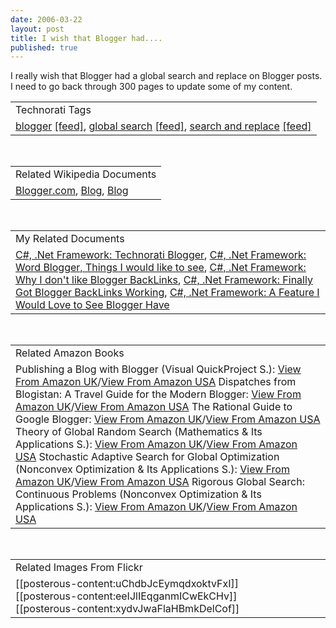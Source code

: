 ```yaml
---
date: 2006-03-22
layout: post
title: I wish that Blogger had....
published: true
---
```

I really wish that Blogger had a global search and replace on Blogger posts.  I need to go back through 300 pages to update some of my content.<p /><table class="TechnoratiHead TagHeader">
<tr><td>Technorati Tags</td></tr>
<tr class="Technorati"><td>
<a href="http://www.kinlan.co.uk/tag/blogger" class="Tag" rel="tag">blogger</a> <a href="http://feeds.technorati.com/feed/posts/tag/blogger" class="Tag">[feed]</a>, <a href="http://www.kinlan.co.uk/tag/global%20search" class="Tag" rel="tag">global search</a> <a href="http://feeds.technorati.com/feed/posts/tag/global%20search" class="Tag">[feed]</a>, <a href="http://www.kinlan.co.uk/tag/search%20and%20replace" class="Tag" rel="tag">search and replace</a> <a href="http://feeds.technorati.com/feed/posts/tag/search%20and%20replace" class="Tag">[feed]</a>
</td></tr>
</table><br /><table class="TechnoratiHead TagHeader">
<tr><td>Related Wikipedia Documents</td></tr>
<tr class="Technorati"><td>
<a href="http://en.wikipedia.org/wiki/Blogger" class="Tag" rel="tag">Blogger.com</a>, <a href="http://en.wikipedia.org/wiki/Blog" class="Tag" rel="tag">Blog</a>, <a href="http://en.wikipedia.org/wiki/Multi-blogger" class="Tag" rel="tag">Blog</a>
</td></tr>
</table><br /><table class="TechnoratiHead TagHeader">
<tr><td>My Related Documents</td></tr>
<tr class="Technorati"><td>
<a href="http://www.kinlan.co.uk/2005/09/technorati-blogger.html" class="Tag" rel="tag">C#, .Net Framework: Technorati Blogger</a>, <a href="http://www.kinlan.co.uk/2005/08/word-blogger-things-i-would-like-to.html" class="Tag" rel="tag">C#, .Net Framework: Word Blogger, Things I would like to see</a>, <a href="http://www.kinlan.co.uk/2005/10/why-i-dont-like-blogger-backlinks.html" class="Tag" rel="tag">C#, .Net Framework: Why I don't like Blogger BackLinks</a>, <a href="http://www.kinlan.co.uk/2005/10/finally-got-blogger-backlinks-working.html" class="Tag" rel="tag">C#, .Net Framework: Finally Got Blogger BackLinks Working</a>, <a href="http://www.kinlan.co.uk/2005/11/feature-i-would-love-to-see-blogger.html" class="Tag" rel="tag">C#, .Net Framework: A Feature I Would Love to See Blogger Have</a>
</td></tr>
</table><br /><table class="TechnoratiHead TagHeader">
<tr><td>Related Amazon Books</td></tr>
<tr class="Technorati"><td>Publishing a Blog with Blogger (Visual QuickProject S.): <a href="http://www.amazon.co.uk/exec/obidos/redirect?tag=cnetfra-21&amp;link_code=xm2&amp;camp=2025&amp;creative=165953&amp;path=http://www.amazon.co.uk/gp/redirect.html%253fASIN=0321321235%2526tag=cnetfra-21%2526lcode=xm2%2526cID=2025%2526ccmID=165953%2526location=/o/ASIN/0321321235%25253FSubscriptionId=0CM2PVF6VAHJQKW5G782" class="Tag" rel="tag">View From Amazon UK</a>/<a href="http://www.amazon.com/exec/obidos/redirect?tag=cnetfra-20&amp;link_code=xm2&amp;camp=2025&amp;creative=165953&amp;path=http://www.amazon.com/gp/redirect.html%253fASIN=0321321235%2526tag=cnetfra-20%2526lcode=xm2%2526cID=2025%2526ccmID=165953%2526location=/o/ASIN/0321321235%25253FSubscriptionId=0CM2PVF6VAHJQKW5G782" class="Tag" rel="tag">View From Amazon USA</a> Dispatches from Blogistan: A Travel Guide for the Modern Blogger: <a href="http://www.amazon.co.uk/exec/obidos/redirect?tag=cnetfra-21&amp;link_code=xm2&amp;camp=2025&amp;creative=165953&amp;path=http://www.amazon.co.uk/gp/redirect.html%253fASIN=0321395557%2526tag=cnetfra-21%2526lcode=xm2%2526cID=2025%2526ccmID=165953%2526location=/o/ASIN/0321395557%25253FSubscriptionId=0CM2PVF6VAHJQKW5G782" class="Tag" rel="tag">View From Amazon UK</a>/<a href="http://www.amazon.com/exec/obidos/redirect?tag=cnetfra-20&amp;link_code=xm2&amp;camp=2025&amp;creative=165953&amp;path=http://www.amazon.com/gp/redirect.html%253fASIN=0321395557%2526tag=cnetfra-20%2526lcode=xm2%2526cID=2025%2526ccmID=165953%2526location=/o/ASIN/0321395557%25253FSubscriptionId=0CM2PVF6VAHJQKW5G782" class="Tag" rel="tag">View From Amazon USA</a> The Rational Guide to Google Blogger: <a href="http://www.amazon.co.uk/exec/obidos/redirect?tag=cnetfra-21&amp;link_code=xm2&amp;camp=2025&amp;creative=165953&amp;path=http://www.amazon.co.uk/gp/redirect.html%253fASIN=0972688870%2526tag=cnetfra-21%2526lcode=xm2%2526cID=2025%2526ccmID=165953%2526location=/o/ASIN/0972688870%25253FSubscriptionId=0CM2PVF6VAHJQKW5G782" class="Tag" rel="tag">View From Amazon UK</a>/<a href="http://www.amazon.com/exec/obidos/redirect?tag=cnetfra-20&amp;link_code=xm2&amp;camp=2025&amp;creative=165953&amp;path=http://www.amazon.com/gp/redirect.html%253fASIN=0972688870%2526tag=cnetfra-20%2526lcode=xm2%2526cID=2025%2526ccmID=165953%2526location=/o/ASIN/0972688870%25253FSubscriptionId=0CM2PVF6VAHJQKW5G782" class="Tag" rel="tag">View From Amazon USA</a> Theory of Global Random Search (Mathematics &amp; Its Applications S.): <a href="http://www.amazon.co.uk/exec/obidos/redirect?tag=cnetfra-21&amp;link_code=xm2&amp;camp=2025&amp;creative=165953&amp;path=http://www.amazon.co.uk/gp/redirect.html%253fASIN=0792311221%2526tag=cnetfra-21%2526lcode=xm2%2526cID=2025%2526ccmID=165953%2526location=/o/ASIN/0792311221%25253FSubscriptionId=0CM2PVF6VAHJQKW5G782" class="Tag" rel="tag">View From Amazon UK</a>/<a href="http://www.amazon.com/exec/obidos/redirect?tag=cnetfra-20&amp;link_code=xm2&amp;camp=2025&amp;creative=165953&amp;path=http://www.amazon.com/gp/redirect.html%253fASIN=0792311221%2526tag=cnetfra-20%2526lcode=xm2%2526cID=2025%2526ccmID=165953%2526location=/o/ASIN/0792311221%25253FSubscriptionId=0CM2PVF6VAHJQKW5G782" class="Tag" rel="tag">View From Amazon USA</a> Stochastic Adaptive Search for Global Optimization (Nonconvex Optimization &amp; Its Applications S.): <a href="http://www.amazon.co.uk/exec/obidos/redirect?tag=cnetfra-21&amp;link_code=xm2&amp;camp=2025&amp;creative=165953&amp;path=http://www.amazon.co.uk/gp/redirect.html%253fASIN=140207526X%2526tag=cnetfra-21%2526lcode=xm2%2526cID=2025%2526ccmID=165953%2526location=/o/ASIN/140207526X%25253FSubscriptionId=0CM2PVF6VAHJQKW5G782" class="Tag" rel="tag">View From Amazon UK</a>/<a href="http://www.amazon.com/exec/obidos/redirect?tag=cnetfra-20&amp;link_code=xm2&amp;camp=2025&amp;creative=165953&amp;path=http://www.amazon.com/gp/redirect.html%253fASIN=140207526X%2526tag=cnetfra-20%2526lcode=xm2%2526cID=2025%2526ccmID=165953%2526location=/o/ASIN/140207526X%25253FSubscriptionId=0CM2PVF6VAHJQKW5G782" class="Tag" rel="tag">View From Amazon USA</a> Rigorous Global Search: Continuous Problems (Nonconvex Optimization &amp; Its Applications S.): <a href="http://www.amazon.co.uk/exec/obidos/redirect?tag=cnetfra-21&amp;link_code=xm2&amp;camp=2025&amp;creative=165953&amp;path=http://www.amazon.co.uk/gp/redirect.html%253fASIN=0792342380%2526tag=cnetfra-21%2526lcode=xm2%2526cID=2025%2526ccmID=165953%2526location=/o/ASIN/0792342380%25253FSubscriptionId=0CM2PVF6VAHJQKW5G782" class="Tag" rel="tag">View From Amazon UK</a>/<a href="http://www.amazon.com/exec/obidos/redirect?tag=cnetfra-20&amp;link_code=xm2&amp;camp=2025&amp;creative=165953&amp;path=http://www.amazon.com/gp/redirect.html%253fASIN=0792342380%2526tag=cnetfra-20%2526lcode=xm2%2526cID=2025%2526ccmID=165953%2526location=/o/ASIN/0792342380%25253FSubscriptionId=0CM2PVF6VAHJQKW5G782" class="Tag" rel="tag">View From Amazon USA</a>
</td></tr>
</table><br /><table class="TechnoratiHead TagHeader">
<tr><td>Related Images From Flickr</td></tr>
<tr class="Technorati"><td>
<span style="float: left;">[[posterous-content:uChdbJcEymqdxoktvFxI]]</span><span style="float: left;">[[posterous-content:eeIJlIEqganmICwEkCHv]]</span><span style="float: left;">[[posterous-content:xydvJwaFlaHBmkDelCof]]</span>
</td></tr>
</table><div class="blogger-post-footer"><img class="posterous_download_image" src="https://blogger.googleusercontent.com/tracker/8109338-114304256250479747?l=www.kinlan.co.uk%2Findex.html" height="1" alt="" width="1" /></div>

